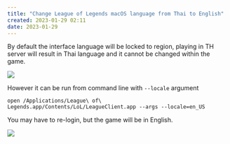 ```yaml
---
title: "Change League of Legends macOS language from Thai to English"
created: 2023-01-29 02:11
date: 2023-01-29
---
```


By default the interface language will be locked to region, playing in TH server will result in Thai language and it cannot be changed within the game.

![](attachments/Pasted%20image%2020230129021252.png)

However it can be run from command line with `--locale` argument

```shell
open /Applications/League\ of\ Legends.app/Contents/LoL/LeagueClient.app --args --locale=en_US
```

You may have to re-login, but the game will be in English.

![](attachments/Pasted%20image%2020230129021452.png)